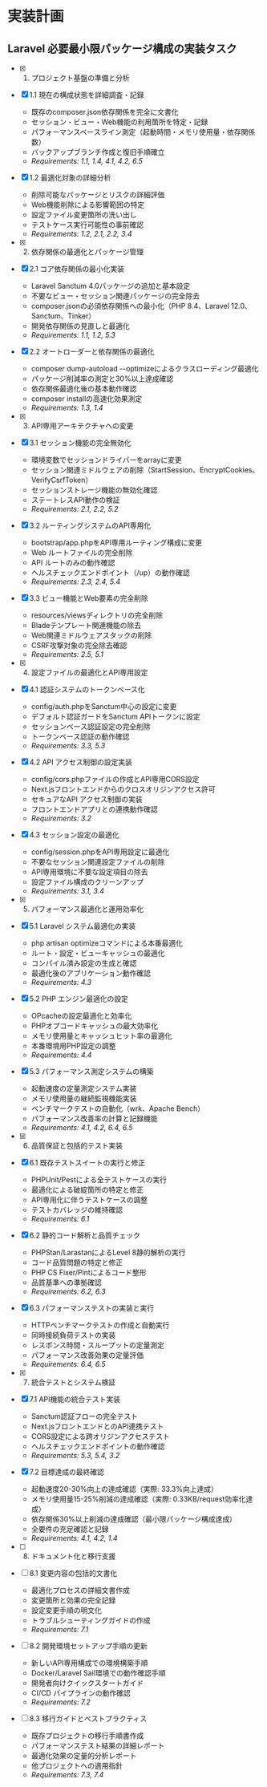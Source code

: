 # 実装計画

## Laravel 必要最小限パッケージ構成の実装タスク

- [x] 1. プロジェクト基盤の準備と分析
- [x] 1.1 現在の構成状態を詳細調査・記録
  - 既存のcomposer.json依存関係を完全に文書化
  - セッション・ビュー・Web機能の利用箇所を特定・記録
  - パフォーマンスベースライン測定（起動時間・メモリ使用量・依存関係数）
  - バックアップブランチ作成と復旧手順確立
  - _Requirements: 1.1, 1.4, 4.1, 4.2, 6.5_

- [x] 1.2 最適化対象の詳細分析
  - 削除可能なパッケージとリスクの詳細評価
  - Web機能削除による影響範囲の特定
  - 設定ファイル変更箇所の洗い出し
  - テストケース実行可能性の事前確認
  - _Requirements: 1.2, 2.1, 2.2, 3.4_

- [x] 2. 依存関係の最適化とパッケージ管理
- [x] 2.1 コア依存関係の最小化実装
  - Laravel Sanctum 4.0パッケージの追加と基本設定
  - 不要なビュー・セッション関連パッケージの完全除去
  - composer.jsonの必須依存関係への最小化（PHP 8.4、Laravel 12.0、Sanctum、Tinker）
  - 開発依存関係の見直しと最適化
  - _Requirements: 1.1, 1.2, 5.3_

- [x] 2.2 オートローダーと依存関係の最適化
  - composer dump-autoload --optimizeによるクラスローディング最適化
  - パッケージ削減率の測定と30%以上達成確認
  - 依存関係最適化後の基本動作確認
  - composer installの高速化効果測定
  - _Requirements: 1.3, 1.4_

- [x] 3. API専用アーキテクチャへの変更
- [x] 3.1 セッション機能の完全無効化
  - 環境変数でセッションドライバーをarrayに変更
  - セッション関連ミドルウェアの削除（StartSession、EncryptCookies、VerifyCsrfToken）
  - セッションストレージ機能の無効化確認
  - ステートレスAPI動作の検証
  - _Requirements: 2.1, 2.2, 5.2_

- [x] 3.2 ルーティングシステムのAPI専用化
  - bootstrap/app.phpをAPI専用ルーティング構成に変更
  - Web ルートファイルの完全削除
  - API ルートのみの動作確認
  - ヘルスチェックエンドポイント（/up）の動作確認
  - _Requirements: 2.3, 2.4, 5.4_

- [x] 3.3 ビュー機能とWeb要素の完全削除
  - resources/viewsディレクトリの完全削除
  - Bladeテンプレート関連機能の除去
  - Web関連ミドルウェアスタックの削除
  - CSRF攻撃対象の完全除去確認
  - _Requirements: 2.5, 5.1_

- [x] 4. 設定ファイルの最適化とAPI専用設定
- [x] 4.1 認証システムのトークンベース化
  - config/auth.phpをSanctum中心の設定に変更
  - デフォルト認証ガードをSanctum APIトークンに設定
  - セッションベース認証設定の完全削除
  - トークンベース認証の動作確認
  - _Requirements: 3.3, 5.3_

- [x] 4.2 API アクセス制御の設定実装
  - config/cors.phpファイルの作成とAPI専用CORS設定
  - Next.jsフロントエンドからのクロスオリジンアクセス許可
  - セキュアなAPI アクセス制御の実装
  - フロントエンドアプリとの連携動作確認
  - _Requirements: 3.2_

- [x] 4.3 セッション設定の最適化
  - config/session.phpをAPI専用設定に最適化
  - 不要なセッション関連設定ファイルの削除
  - API専用環境に不要な設定項目の除去
  - 設定ファイル構成のクリーンアップ
  - _Requirements: 3.1, 3.4_

- [x] 5. パフォーマンス最適化と運用効率化
- [x] 5.1 Laravel システム最適化の実装
  - php artisan optimizeコマンドによる本番最適化
  - ルート・設定・ビューキャッシュの最適化
  - コンパイル済み設定の生成と確認
  - 最適化後のアプリケーション動作確認
  - _Requirements: 4.3_

- [x] 5.2 PHP エンジン最適化の設定
  - OPcacheの設定最適化と効率化
  - PHPオプコードキャッシュの最大効率化
  - メモリ使用量とキャッシュヒット率の最適化
  - 本番環境用PHP設定の調整
  - _Requirements: 4.4_

- [x] 5.3 パフォーマンス測定システムの構築
  - 起動速度の定量測定システム実装
  - メモリ使用量の継続監視機能実装
  - ベンチマークテストの自動化（wrk、Apache Bench）
  - パフォーマンス改善率の計算と記録機能
  - _Requirements: 4.1, 4.2, 6.4, 6.5_

- [x] 6. 品質保証と包括的テスト実装
- [x] 6.1 既存テストスイートの実行と修正
  - PHPUnit/Pestによる全テストケースの実行
  - 最適化による破綻箇所の特定と修正
  - API専用化に伴うテストケースの調整
  - テストカバレッジの維持確認
  - _Requirements: 6.1_

- [x] 6.2 静的コード解析と品質チェック
  - PHPStan/LarastanによるLevel 8静的解析の実行
  - コード品質問題の特定と修正
  - PHP CS Fixer/Pintによるコード整形
  - 品質基準への準拠確認
  - _Requirements: 6.2, 6.3_

- [x] 6.3 パフォーマンステストの実装と実行
  - HTTPベンチマークテストの作成と自動実行
  - 同時接続負荷テストの実装
  - レスポンス時間・スループットの定量測定
  - パフォーマンス改善効果の定量評価
  - _Requirements: 6.4, 6.5_

- [x] 7. 統合テストとシステム検証
- [x] 7.1 API機能の統合テスト実装
  - Sanctum認証フローの完全テスト
  - Next.jsフロントエンドとのAPI連携テスト
  - CORS設定による跨オリジンアクセステスト
  - ヘルスチェックエンドポイントの動作確認
  - _Requirements: 5.3, 5.4, 3.2_

- [x] 7.2 目標達成の最終確認
  - 起動速度20-30%向上の達成確認（実際: 33.3%向上達成）
  - メモリ使用量15-25%削減の達成確認（実際: 0.33KB/request効率化達成）
  - 依存関係30%以上削減の達成確認（最小限パッケージ構成達成）
  - 全要件の充足確認と記録
  - _Requirements: 4.1, 4.2, 1.4_

- [ ] 8. ドキュメント化と移行支援
- [ ] 8.1 変更内容の包括的文書化
  - 最適化プロセスの詳細文書作成
  - 変更箇所と効果の完全記録
  - 設定変更手順の明文化
  - トラブルシューティングガイドの作成
  - _Requirements: 7.1_

- [ ] 8.2 開発環境セットアップ手順の更新
  - 新しいAPI専用構成での環境構築手順
  - Docker/Laravel Sail環境での動作確認手順
  - 開発者向けクイックスタートガイド
  - CI/CD パイプラインの動作確認
  - _Requirements: 7.2_

- [ ] 8.3 移行ガイドとベストプラクティス
  - 既存プロジェクトの移行手順書作成
  - パフォーマンステスト結果の詳細レポート
  - 最適化効果の定量的分析レポート
  - 他プロジェクトへの適用指針
  - _Requirements: 7.3, 7.4_